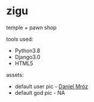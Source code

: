 # zigu
temple + pawn shop

tools used:
* Python3.8
* Django3.0
* HTML5

assets:
* default user pic - [Daniel Mróz](https://pl.wikipedia.org/wiki/Daniel_Mr%C3%B3z)
* default god pic - NA
